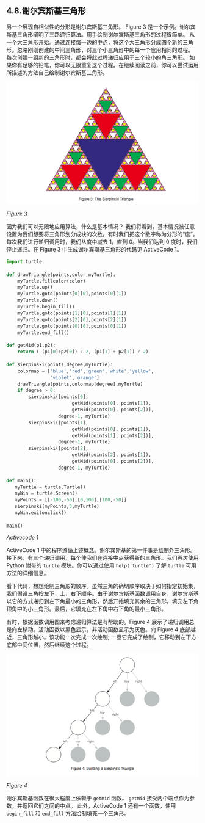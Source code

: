 ## 4.8.谢尔宾斯基三角形

另一个展现自相似性的分形是谢尔宾斯基三角形。 Figure 3 是一个示例。谢尔宾斯基三角形阐明了三路递归算法。用手绘制谢尔宾斯基三角形的过程很简单。 从一个大三角形开始。通过连接每一边的中点，将这个大三角形分成四个新的三角形。忽略刚刚创建的中间三角形，对三个小三角形中的每一个应用相同的过程。 每次创建一组新的三角形时，都会将此过程递归应用于三个较小的角三角形。 如果你有足够的铅笔，你可以无限重复这个过程。在继续阅读之前，你可以尝试运用所描述的方法自己绘制谢尔宾斯基三角形。

![4.8.谢尔宾斯基三角形.figure3](assets/4.8.%E8%B0%A2%E5%B0%94%E5%AE%BE%E6%96%AF%E5%9F%BA%E4%B8%89%E8%A7%92%E5%BD%A2.figure3.png)

*Figure 3*

因为我们可以无限地应用算法，什么是基本情况？ 我们将看到，基本情况被任意设置为我们想要将三角形划分成块的次数。有时我们把这个数字称为分形的“度”。 每次我们进行递归调用时，我们从度中减去 1，直到 0。当我们达到 0 度时，我们停止递归。在 Figure 3 中生成谢尔宾斯基三角形的代码见 ActiveCode 1。

```python
import turtle

def drawTriangle(points,color,myTurtle):
    myTurtle.fillcolor(color)
    myTurtle.up()
    myTurtle.goto(points[0][0],points[0][1])
    myTurtle.down()
    myTurtle.begin_fill()
    myTurtle.goto(points[1][0],points[1][1])
    myTurtle.goto(points[2][0],points[2][1])
    myTurtle.goto(points[0][0],points[0][1])
    myTurtle.end_fill()

def getMid(p1,p2):
    return ( (p1[0]+p2[0]) / 2, (p1[1] + p2[1]) / 2)

def sierpinski(points,degree,myTurtle):
    colormap = ['blue','red','green','white','yellow',
                'violet','orange']
    drawTriangle(points,colormap[degree],myTurtle)
    if degree > 0:
        sierpinski([points[0],
                        getMid(points[0], points[1]),
                        getMid(points[0], points[2])],
                   degree-1, myTurtle)
        sierpinski([points[1],
                        getMid(points[0], points[1]),
                        getMid(points[1], points[2])],
                   degree-1, myTurtle)
        sierpinski([points[2],
                        getMid(points[2], points[1]),
                        getMid(points[0], points[2])],
                   degree-1, myTurtle)

def main():
   myTurtle = turtle.Turtle()
   myWin = turtle.Screen()
   myPoints = [[-100,-50],[0,100],[100,-50]]
   sierpinski(myPoints,3,myTurtle)
   myWin.exitonclick()

main()

```

*Activecode 1*

ActiveCode 1 中的程序遵循上述概念。谢尔宾斯基的第一件事是绘制外三角形。接下来，有三个递归调用，每个使我们在连接中点获得新的三角形。我们再次使用 Python 附带的 `turtle` 模块。你可以通过使用 `help('turtle')` 了解 `turtle` 可用方法的详细信息。

看下代码，想想绘制三角形的顺序。虽然三角的确切顺序取决于如何指定初始集，我们假设三角按左下，上，右下顺序。由于谢尔宾斯基函数调用自身，谢尔宾斯基以它的方式递归到左下角最小的三角形，然后开始填充其余的三角形。填充左下角顶角中的小三角形。最后，它填充在左下角中右下角的最小三角形。

有时，根据函数调用图来考虑递归算法是有帮助的。Figure 4 展示了递归调用总是向左移动。活动函数以黑色显示，非活动函数显示为灰色。向 Figure 4 底部越近，三角形越小。该功能一次完成一次绘制; 一旦它完成了绘制，它移动到左下方底部中间位置，然后继续这个过程。

![4.8.谢尔宾斯基三角形.figure4](assets/4.8.%E8%B0%A2%E5%B0%94%E5%AE%BE%E6%96%AF%E5%9F%BA%E4%B8%89%E8%A7%92%E5%BD%A2.figure4.png)

*Figure 4*

谢尔宾斯基函数在很大程度上依赖于 `getMid` 函数。 `getMid` 接受两个端点作为参数，并返回它们之间的中点。 此外，ActiveCode 1 还有一个函数，使用 `begin_fill` 和 `end_fill` 方法绘制填充一个三角形。
